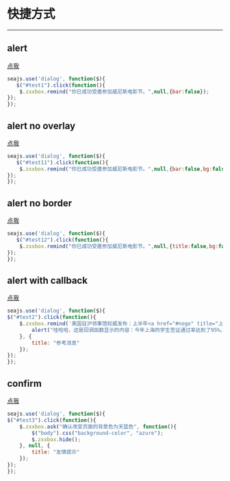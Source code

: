 # 快捷方式
---

## alert
<a href="javascript:" id="test1">点我</a>

````javascript
seajs.use('dialog', function($){
   $("#test1").click(function(){
    $.zxxbox.remind("你已成功受邀参加威尼斯电影节。",null,{bar:false});                        
});
});
````

## alert no overlay
<a href="javascript:" id="test11">点我</a>

````javascript
seajs.use('dialog', function($){
   $("#test11").click(function(){
    $.zxxbox.remind("你已成功受邀参加威尼斯电影节。",null,{bar:false,bg:false});                        
});
});
````

## alert no border
<a href="javascript:" id="test12">点我</a>

````javascript
seajs.use('dialog', function($){
   $("#test12").click(function(){
    $.zxxbox.remind("你已成功受邀参加威尼斯电影节。",null,{title:false,bg:false,border:false,btnclose:true});                        
});
});
````


## alert with callback
<a href="javascript:" id="test2">点我</a>
````javascript
seajs.use('dialog', function($){
$("#test2").click(function(){
    $.zxxbox.remind('美国驻沪领事馆权威发布：上半年<a href="#nogo" title="上海">上海</a>赴美留学3.2万人。', function(){
        alert("哇哈哈，这是回调函数显示的内容：今年上海的学生签证通过率达到了95%。去年这一数字为90%。");
    }, {
        title: "参考消息"   
    });                        
}); 
});
````


## confirm

<a href="javascript:" id="test3">点我</a>
````javascript
seajs.use('dialog', function($){
$("#test3").click(function(){
    $.zxxbox.ask("确认改变页面的背景色为天蓝色", function(){
        $("body").css("background-color", "azure"); 
        $.zxxbox.hide();
    }, null, {
        title: "友情提示"   
    });                        
}); 
});
````